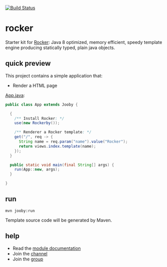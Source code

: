 [![Build Status](https://travis-ci.org/jooby-project/rocker-starter.svg?branch=master)](https://travis-ci.org/jooby-project/rocker-starter)
# rocker

Starter kit for [Rocker](https://github.com/fizzed/rocker): Java 8 optimized, memory efficient, speedy template engine producing statically typed, plain java objects.

## quick preview

This project contains a simple application that:

* Render a HTML page

[App.java](https://github.com/jooby-project/rocker-starter/blob/master/src/main/java/starter/rocker/App.java):

```java
public class App extends Jooby {

  {
    /** Install Rocker: */
    use(new Rockerby());

    /** Renderer a Rocker template: */
    get("/", req -> {
      String name = req.param("name").value("Rocker");
      return views.index.template(name);
    });
  }

  public static void main(final String[] args) {
    run(App::new, args);
  }

}
```

## run

    mvn jooby:run

Template source code will be generated by Maven.

## help

* Read the [module documentation](http://jooby.org/doc/rocker)
* Join the [channel](https://gitter.im/jooby-project/jooby)
* Join the [group](https://groups.google.com/forum/#!forum/jooby-project)
